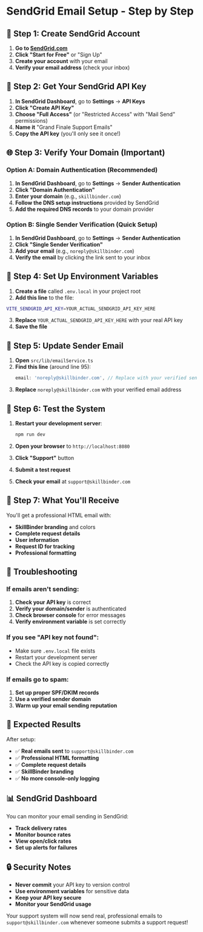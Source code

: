 # SendGrid Email Setup - Step by Step

## 🚀 **Step 1: Create SendGrid Account**

1. **Go to [SendGrid.com](https://sendgrid.com)**
2. **Click "Start for Free"** or "Sign Up"
3. **Create your account** with your email
4. **Verify your email address** (check your inbox)

## 🔑 **Step 2: Get Your SendGrid API Key**

1. **In SendGrid Dashboard**, go to **Settings** → **API Keys**
2. **Click "Create API Key"**
3. **Choose "Full Access"** (or "Restricted Access" with "Mail Send" permissions)
4. **Name it** "Grand Finale Support Emails"
5. **Copy the API key** (you'll only see it once!)

## 🌐 **Step 3: Verify Your Domain (Important)**

### **Option A: Domain Authentication (Recommended)**
1. **In SendGrid Dashboard**, go to **Settings** → **Sender Authentication**
2. **Click "Domain Authentication"**
3. **Enter your domain** (e.g., `skillbinder.com`)
4. **Follow the DNS setup instructions** provided by SendGrid
5. **Add the required DNS records** to your domain provider

### **Option B: Single Sender Verification (Quick Setup)**
1. **In SendGrid Dashboard**, go to **Settings** → **Sender Authentication**
2. **Click "Single Sender Verification"**
3. **Add your email** (e.g., `noreply@skillbinder.com`)
4. **Verify the email** by clicking the link sent to your inbox

## 📝 **Step 4: Set Up Environment Variables**

1. **Create a file** called `.env.local` in your project root
2. **Add this line** to the file:

```bash
VITE_SENDGRID_API_KEY=YOUR_ACTUAL_SENDGRID_API_KEY_HERE
```

3. **Replace** `YOUR_ACTUAL_SENDGRID_API_KEY_HERE` with your real API key
4. **Save the file**

## 🔧 **Step 5: Update Sender Email**

1. **Open** `src/lib/emailService.ts`
2. **Find this line** (around line 95):
   ```javascript
   email: 'noreply@skillbinder.com', // Replace with your verified sender
   ```
3. **Replace** `noreply@skillbinder.com` with your verified email address

## 🧪 **Step 6: Test the System**

1. **Restart your development server**:
   ```bash
   npm run dev
   ```

2. **Open your browser** to `http://localhost:8080`
3. **Click "Support"** button
4. **Submit a test request**
5. **Check your email** at `support@skillbinder.com`

## 📧 **Step 7: What You'll Receive**

You'll get a professional HTML email with:
- **SkillBinder branding** and colors
- **Complete request details**
- **User information**
- **Request ID for tracking**
- **Professional formatting**

## 🐛 **Troubleshooting**

### **If emails aren't sending:**
1. **Check your API key** is correct
2. **Verify your domain/sender** is authenticated
3. **Check browser console** for error messages
4. **Verify environment variable** is set correctly

### **If you see "API key not found":**
- Make sure `.env.local` file exists
- Restart your development server
- Check the API key is copied correctly

### **If emails go to spam:**
1. **Set up proper SPF/DKIM records**
2. **Use a verified sender domain**
3. **Warm up your email sending reputation**

## 🎯 **Expected Results**

After setup:
- ✅ **Real emails sent** to `support@skillbinder.com`
- ✅ **Professional HTML formatting**
- ✅ **Complete request details**
- ✅ **SkillBinder branding**
- ✅ **No more console-only logging**

## 📊 **SendGrid Dashboard**

You can monitor your email sending in SendGrid:
- **Track delivery rates**
- **Monitor bounce rates**
- **View open/click rates**
- **Set up alerts for failures**

## 🔒 **Security Notes**

- **Never commit** your API key to version control
- **Use environment variables** for sensitive data
- **Keep your API key secure**
- **Monitor your SendGrid usage**

Your support system will now send real, professional emails to `support@skillbinder.com` whenever someone submits a support request! 